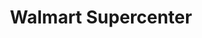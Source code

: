 ---
title: "Walmart Supercenter"
url: /mobile/walmart-supercenter-schillinger-road-south/
shop: supermarket
---